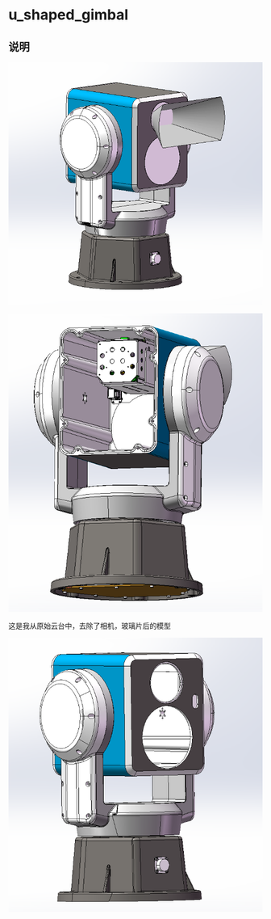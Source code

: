 # u_shaped_gimbal
## 说明
![alt text](img/origin1.png)

![alt text](img/origin2.png)

这是我从原始云台中，去除了相机，玻璃片后的模型

![alt text](img/change.png)
